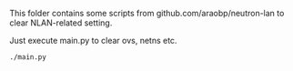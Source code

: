 This folder contains some scripts from github.com/araobp/neutron-lan to clear NLAN-related setting.


Just execute main.py to clear ovs, netns etc. 
```
./main.py
```
